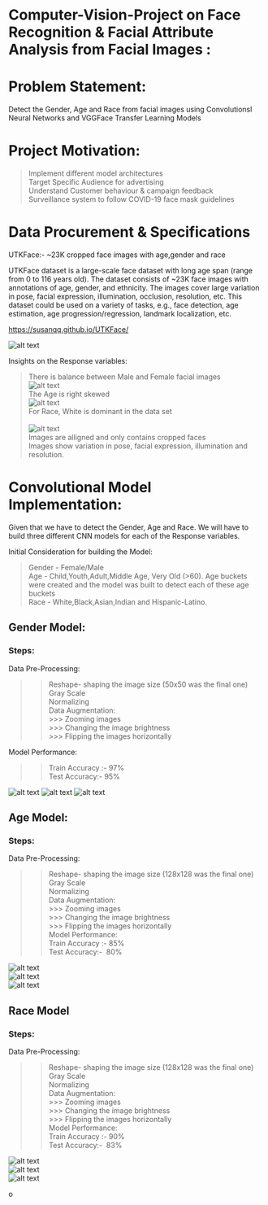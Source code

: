 # Computer-Vision-Project on Face Recognition & Facial Attribute Analysis from Facial Images : <br/>


# Problem Statement: <br/>

Detect the Gender, Age and Race from facial images using Convolutionsl Neural Networks and VGGFace Transfer Learning Models <br/>

# Project Motivation: <br/>
> Implement different model architectures <br/>
> Target Specific Audience for advertising <br/>
> Understand Customer behaviour & campaign feedback <br/>
> Surveillance system to follow COVID-19 face mask guidelines <br/>

# Data Procurement & Specifications <br/>

UTKFace:- ~23K cropped face images with age,gender and race <br/>

UTKFace dataset is a large-scale face dataset with long age span (range from 0 to 116 years old). The dataset consists of ~23K face images with annotations of age, gender, and ethnicity. The images cover large variation in pose, facial expression, illumination, occlusion, resolution, etc. This dataset could be used on a variety of tasks, e.g., face detection, age estimation, age progression/regression, landmark localization, etc. <br/>

https://susanqq.github.io/UTKFace/ <br/>

![alt text](https://github.com/sdmishra123/Computer-Vision-Project/blob/master/UTKFace%20Images.JPG)<br/>

Insights on the Response variables:
> There is balance between Male and Female facial images<br/>
![alt text](https://github.com/sdmishra123/Computer-Vision-Project/blob/master/Gender.png)<br/>
> The Age is right skewed<br/>
![alt text](https://github.com/sdmishra123/Computer-Vision-Project/blob/master/Age.png)<br/>
> For Race, White is dominant in the data set<br/><br/>
![alt text](https://github.com/sdmishra123/Computer-Vision-Project/blob/master/Race.png)<br/>
> Images are alligned and only contains cropped faces<br/>
> Images show variation in pose, facial expression, illumination and resolution.<br/>

# Convolutional Model Implementation:<br/>

Given that we have to detect the Gender, Age and Race. We will have to build three different CNN models for each of the Response variables.<br/>

Initial Consideration for building the Model:<br/>
> Gender - Female/Male <br/>
> Age -    Child,Youth,Adult,Middle Age, Very Old (>60). Age buckets were created and the model was built to detect each of these age buckets <br/>
> Race -   White,Black,Asian,Indian and Hispanic-Latino. <br/>


## Gender Model: <br/>
### Steps: <br/>
Data Pre-Processing: <br/>
>> Reshape- shaping the image size (50x50 was the final one) <br/>
>> Gray Scale <br/>
>> Normalizing <br/>
>> Data Augmentation:  <br/>
    >>> Zooming images <br/>
    >>> Changing the image brightness <br/>
    >>> Flipping the images horizontally <br/>
    
Model Performance: <br/>
>> Train Accuracy :- 97% <br/>
>> Test Accuracy:- 95% <br/>

![alt text](https://github.com/sdmishra123/Computer-Vision-Project/blob/master/Gender%201.png)
![alt text](https://github.com/sdmishra123/Computer-Vision-Project/blob/master/Gender%202.png)
![alt text](https://github.com/sdmishra123/Computer-Vision-Project/blob/master/Gender%20Predictions.png)

## Age Model:  <br/>
### Steps: <br/>
Data Pre-Processing: <br/>
>> Reshape- shaping the image size (128x128 was the final one) <br/>
>> Gray Scale <br/>
>> Normalizing <br/>
>> Data Augmentation:  <br/>
    >>> Zooming images <br/>
    >>> Changing the image brightness <br/>
    >>> Flipping the images horizontally <br/>
Model Performance:    <br/> 
>> Train Accuracy :- 85% <br/>
>> Test Accuracy:-  80% <br/>

![alt text](https://github.com/sdmishra123/Computer-Vision-Project/blob/master/Age%201.png) <br/>
![alt text](https://github.com/sdmishra123/Computer-Vision-Project/blob/master/Age%202.png) <br/>
![alt text](https://github.com/sdmishra123/Computer-Vision-Project/blob/master/Age%203.png) <br/>

## Race Model <br/>
### Steps: <br/>
Data Pre-Processing: <br/>
>> Reshape- shaping the image size (128x128 was the final one) <br/>
>> Gray Scale <br/>
>> Normalizing <br/>
>> Data Augmentation:  <br/>
    >>> Zooming images <br/>
    >>> Changing the image brightness <br/>
    >>> Flipping the images horizontally <br/>
Model Performance:     <br/>
>> Train Accuracy :- 90% <br/>
>> Test Accuracy:-  83% <br/>

![alt text](https://github.com/sdmishra123/Computer-Vision-Project/blob/master/Race1.png) <br/>
![alt text](https://github.com/sdmishra123/Computer-Vision-Project/blob/master/Race2.png) <br/>
![alt text](https://github.com/sdmishra123/Computer-Vision-Project/blob/master/Race%203.png) <br/>





o


